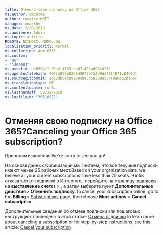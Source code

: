 ```yaml
---
title: Отменяя свою подписку на Office 365?
ms.author: cmcatee
author: cmcatee-MSFT
manager: mnirkhe
ms.date: 3/20/2018
ms.audience: Admin
ms.topic: article
ROBOTS: NOINDEX, NOFOLLOW
localization_priority: Normal
ms.collection: Adm_O365
ms.custom:
- "86"
- "1400001"
ms.assetid: dc0504f1-00ad-4769-be87-492ad98e42f0
ms.openlocfilehash: 90f7a879b823648973ef52d9d34914871c046141
ms.sourcegitcommit: 1d98db8acb9959aba3b5e308a567ade6b62da56c
ms.translationtype: MT
ms.contentlocale: ru-RU
ms.lasthandoff: 08/22/2019
ms.locfileid: "36518520"
---
```

# <a name="canceling-your-office-365-subscription"></a><span data-ttu-id="b8a35-102">Отменяя свою подписку на Office 365?</span><span class="sxs-lookup"><span data-stu-id="b8a35-102">Canceling your Office 365 subscription?</span></span>

<span data-ttu-id="b8a35-103">Приносим извинения!</span><span class="sxs-lookup"><span data-stu-id="b8a35-103">We're sorry to see you go!</span></span>
  
<span data-ttu-id="b8a35-104">На основе данных Организации мы считаем, что все текущие подписки имеют менее 25 рабочих мест.</span><span class="sxs-lookup"><span data-stu-id="b8a35-104">Based on your organization data, we believe all your current subscriptions have less than 25 seats.</span></span> <span data-ttu-id="b8a35-105">Чтобы отказаться от подписки в Интернете, перейдите на страницу [подписки](https://go.microsoft.com/fwlink/p/?linkid=842054) на **выставление счетов** \> , а затем выберите пункт **Дополнительные действия** \> **Отменить подписку**.</span><span class="sxs-lookup"><span data-stu-id="b8a35-105">To cancel your subscription online, go to the **Billing** \> [Subscriptions](https://go.microsoft.com/fwlink/p/?linkid=842054) page, then choose **More actions** \> **Cancel subscription**.</span></span>
  
<span data-ttu-id="b8a35-106">Дополнительные сведения об отмене подписки или пошаговых инструкциях приведены в этой статье: [Отмена подписки](https://docs.microsoft.com/office365/admin/subscriptions-and-billing/cancel-your-subscription)</span><span class="sxs-lookup"><span data-stu-id="b8a35-106">To learn more about canceling a subscription or for step-by-step instructions, see this article: [Cancel your subscription](https://docs.microsoft.com/office365/admin/subscriptions-and-billing/cancel-your-subscription)</span></span>